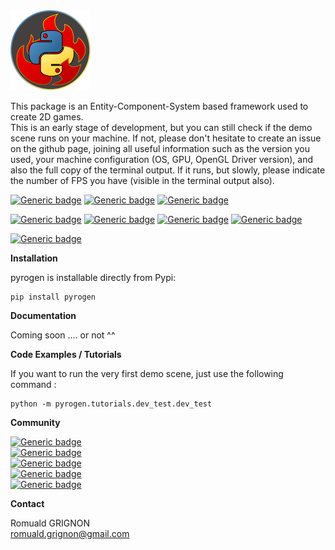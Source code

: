 
<img src="https://raw.githubusercontent.com/Romuald78/pyrogen/master/doc/pyrogen.svg" width=128) />

This package is an Entity-Component-System based framework used to create 2D games.
<br>
This is an early stage of development, but you can still check if the demo scene runs on your machine. If not, please don't hesitate to create an issue on the github page, joining all useful information such as the version you used, your machine configuration (OS, GPU, OpenGL Driver version), and also the full copy of the terminal output. If it runs, but slowly, please indicate the number of FPS you have (visible in the terminal output also).
<br>



[![Generic badge](https://img.shields.io/badge/pypi%20package-0.4.6-blue.svg)](https://pypi.org/project/pyrogen/)
[![Generic badge](https://img.shields.io/badge/python-3.6%20|%203.7%20|%203.8%20|%203.9-blue.svg)](https://www.python.org/downloads/)
[![Generic badge](https://img.shields.io/badge/license-MIT-blue.svg)](https://www.mit.edu/~amini/LICENSE.md)

[![Generic badge](https://img.shields.io/badge/repository-github.com-blue.svg)](https://github.com/Romuald78/pyrogen)
[![Generic badge](https://img.shields.io/badge/maintained-yes-green.svg)]()
[![Generic badge](https://img.shields.io/badge/status-in%20development-yellow.svg)]()
[![Generic badge](https://img.shields.io/badge/pull%20requests-welcome-green.svg)](https://github.com/Romuald78/pyrogen/pulls)

[![Generic badge](https://img.shields.io/badge/downloads-3/century-red.svg)]()



**Installation**

pyrogen is installable directly from Pypi:
```
pip install pyrogen
```



**Documentation**

Coming soon .... or not ^^
<br>



**Code Examples / Tutorials**

If you want to run the very first demo scene, just use the following command :
```
python -m pyrogen.tutorials.dev_test.dev_test
```




**Community**

[![Generic badge](https://img.shields.io/badge/Wikipedia-N/A-red.svg)](https://discord.gg/qMQnBztven)<br>
[![Generic badge](https://img.shields.io/badge/Facebook-N/A-red.svg)](https://discord.gg/qMQnBztven)<br>
[![Generic badge](https://img.shields.io/badge/Twitter-N/A-red.svg)](https://discord.gg/qMQnBztven)<br>
[![Generic badge](https://img.shields.io/badge/discord-join-green.svg)](https://discord.gg/qMQnBztven)<br>
[![Generic badge](https://img.shields.io/badge/Website-N/A-red.svg)](https://discord.gg/qMQnBztven)<br>



**Contact**

Romuald GRIGNON <br>
[romuald.grignon@gmail.com](mailto:romuald.grignon@gmail.com)



